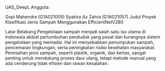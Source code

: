 UAS_DeepL
Anggota:

Gopi Mahendra (G1A021005)
Syakira Az Zahra (G1A021057)
Judul Proyek
Klasifikasi Jenis Sampah Menggunakan EfficientNetV2B0

Latar Belakang
Pengelolaan sampah menjadi salah satu isu utama di Indonesia akibat pertumbuhan penduduk yang pesat dan kurangnya sistem pengelolaan yang memadai. Hal ini menyebabkan penumpukan sampah, pencemaran lingkungan, serta peningkatan risiko kesehatan masyarakat. Pemisahan jenis sampah, seperti plastik, organik, dan kertas, sangat penting untuk mendukung proses daur ulang, tetapi metode manual yang ada cenderung tidak efisien dan rawan kesalahan.
